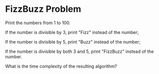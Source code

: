 # FizzBuzz Problem

Print the numbers from 1 to 100.

If the number is divisible by 3, print "Fizz" instead of the number;

If the number is divisible by 5, print "Buzz" instead of the number;

If the number is divisible by both 3 and 5, print "FizzBuzz" instead of the number.
<br>

What is the time complexity of the resulting algorithm?
